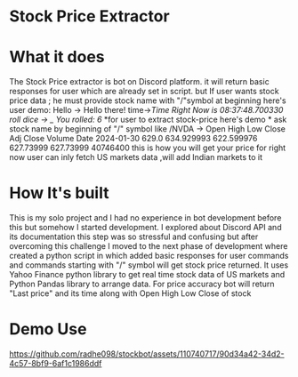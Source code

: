 
# Stock Price Extractor

# What it does
The Stock Price extractor is bot on Discord platform. it will return basic responses for user which are already set in script.
but If user wants stock price data ; he must provide stock name with "/"symbol at beginning here's user
demo: Hello -> Hello there! 
time->_Time Right Now is 08:37:48.700330 
roll dice -> _ You rolled: 6_ 
*for user to extract stock-price here's demo *
ask stock name by beginning of "/" symbol like 
/NVDA -> Open High Low Close Adj Close Volume Date 2024-01-30 629.0 634.929993 622.599976 627.73999 627.73999 40746400
this is how you will get your price for right now user can inly fetch US markets data ,will add Indian markets to it

# How It's built 
This is my solo project and I had no experience in bot development before this but somehow I started development. I explored about Discord API and its documentation this step was so stressful and confusing but after overcoming this challenge I moved to the next phase of development where created a python script in which added basic responses for user commands and commands starting with "/" symbol will get stock price returned. It uses Yahoo Finance python library to get real time stock data of US markets and Python Pandas library to arrange data. For price accuracy bot will return "Last price" and its time along with Open High Low Close of stock

# Demo Use

https://github.com/radhe098/stockbot/assets/110740717/90d34a42-34d2-4c57-8bf9-6af1c1986ddf

